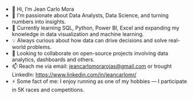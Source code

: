 - 👋 Hi, I’m Jean Carlo Mora
- 👀 I'm passionate about Data Analysts, Data Science, and turning numbers into insights.
- 🌱 Currently learning SQL, Python, Power BI, Excel and expanding my knowledge in data visualization and machine learning.
- 💡 Always curious about how data can drive decisions and solve real-world problems.
- 💞️ Looking to collaborate on open-source projects involving data analytics, dashboards and others.
- 📫 Reach me via email: jeancarlomorarojas@gmail.com or trought LinkedIn: https://www.linkedin.com/in/jeancarlomr/
- ⚡ Some fact of me: I enjoy running as one of my hobbies — I participate in 5K races and competitions.

